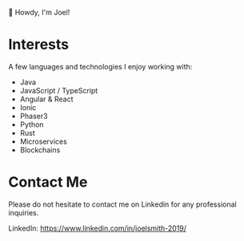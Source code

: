👋 Howdy, I'm Joel!

# Interests
A few languages and technologies I enjoy working with:
- Java
- JavaScript / TypeScript
- Angular & React
- Ionic
- Phaser3
- Python
- Rust
- Microservices
- Blockchains

# Contact Me
Please do not hesitate to contact me on Linkedin for any professional inquiries.

LinkedIn: https://www.linkedin.com/in/joelsmith-2019/

